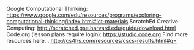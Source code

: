 Google Computational Thinking: https://www.google.com/edu/resources/programs/exploring-computational-thinking/index.html#!ct-materials
ScratchEd Creative Computing: http://scratched.gse.harvard.edu/guide/download.html
Code.org (lesson plans require login): https://studio.code.org
Find more resources here...  http://cs4hs.com/resources/cscs-results.html#q=
